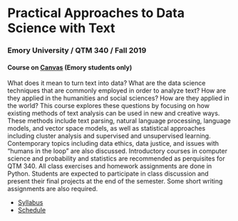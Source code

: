 # Practical Approaches to Data Science with Text

### Emory University / QTM 340 / Fall 2019  
#### Course on [Canvas](https://canvas.emory.edu/courses/65404) (Emory students only)

What does it mean to turn text into data? What are the data science techniques that are commonly employed in order to analyze text? How are they applied in the humanities and social sciences? How are they applied in the world? This course explores these questions by focusing on how existing methods of text analysis can be used in new and creative ways. These methods include text parsing, natural language processing, language models, and vector space models, as well as statistical approaches including cluster analysis and supervised and unsupervised learning. Contemporary topics including data ethics, data justice, and issues with “humans in the loop” are also discussed. Introductory courses in computer science and probability and statistics are recommended as perquisites for QTM 340. All class exercises and homework assignments are done in Python. Students are expected to participate in class discussion and present their final projects at the end of the semester. Some short writing assignments are also required. 

* [Syllabus](docs/syllabus.md)
* [Schedule](docs/schedule.md)
